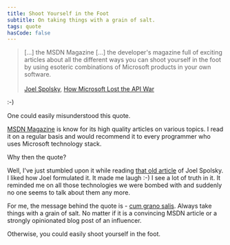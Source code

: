 ```yaml
---
title: Shoot Yourself in the Foot
subtitle: On taking things with a grain of salt.
tags: quote
hasCode: false
---
```

> [...] the MSDN Magazine [...] the developer's magazine full of exciting articles about all the different ways you can shoot yourself in the foot by using esoteric combinations of Microsoft products in your own software.
<br/><br/>
>[Joel Spolsky](http://www.joelonsoftware.com/AboutMe.html), [How Microsoft Lost the API War](http://www.joelonsoftware.com/articles/APIWar.html)

:-)

One could easily misunderstood this quote.

[MSDN Magazine](https://msdn.microsoft.com/en-us/magazine/) is know for its high quality articles on various topics. I read it on a regular basis and would recommend it to every programmer who uses Microsoft technology stack.

Why then the quote?

Well, I've just stumbled upon it while reading [that old article](http://www.joelonsoftware.com/articles/APIWar.html) of Joel Spolsky. I liked how Joel formulated it. It made me laugh :-) I see a lot of truth in it. It reminded me on all those technologies we were bombed with and suddenly no one seems to talk about them any more.

For me, the message behind the quote is - [cum grano salis](http://en.wikipedia.org/wiki/Grain_of_salt). Always take things with a grain of salt. No matter if it is a convincing MSDN article or a strongly opinionated blog post of an influencer.

Otherwise, you could easily shoot yourself in the foot.